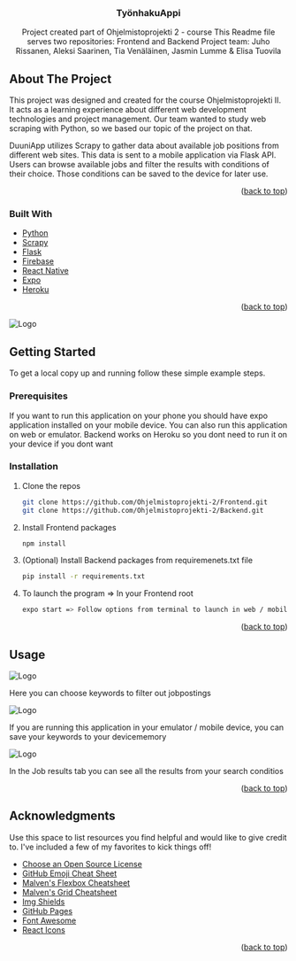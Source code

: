 <div id="top"></div>
<!--
*** Thanks for checking out the Best-README-Template. If you have a suggestion
*** that would make this better, please fork the repo and create a pull request
*** or simply open an issue with the tag "enhancement".
*** Don't forget to give the project a star!
*** Thanks again! Now go create something AMAZING! :D
-->



<!-- PROJECT SHIELDS -->
<!--
*** I'm using markdown "reference style" links for readability.
*** Reference links are enclosed in brackets [ ] instead of parentheses ( ).
*** See the bottom of this document for the declaration of the reference variables
*** for contributors-url, forks-url, etc. This is an optional, concise syntax you may use.
*** https://www.markdownguide.org/basic-syntax/#reference-style-links
-->


<!-- PROJECT LOGO -->
<br />
<div align="center">
  
<h3 align="center">TyönhakuAppi</h3>

<p align="center">
    Project created part of Ohjelmistoprojekti 2 - course
    This Readme file serves two repositories: Frontend and Backend
    Project team: Juho Rissanen, Aleksi Saarinen, Tia Venäläinen, Jasmin Lumme & Elisa Tuovila
<br />
</p>
</div>



<!-- ABOUT THE PROJECT -->
## About The Project

This project was designed and created for the course Ohjelmistoprojekti II. It acts as a learning experience about different web development technologies and project management. Our team wanted to study web scraping with Python, so we based our topic of the project on that.

DuuniApp utilizes Scrapy to gather data about available job positions from different web sites. This data is sent to a mobile application via Flask API. Users can browse available jobs and filter the results with conditions of their choice. Those conditions can be saved to the device for later use.

<p align="right">(<a href="#top">back to top</a>)</p>



### Built With


* [Python](https://www.python.org/)
* [Scrapy](https://scrapy.org/)
* [Flask](https://flask.palletsprojects.com/en/2.1.x/)
* [Firebase](https://firebase.google.com/)
* [React Native](https://reactnative.dev/)
* [Expo](https://expo.dev/)
* [Heroku](https://heroku.com)

<p align="right">(<a href="#top">back to top</a>)</p>



<img src="kaavio.png" alt="Logo">



<!-- GETTING STARTED -->
## Getting Started

To get a local copy up and running follow these simple example steps.

### Prerequisites

If you want to run this application on your phone you should have expo application installed on your mobile device.
You can also run this application on web or emulator.
Backend works on Heroku so you dont need to run it on your device if you dont want

### Installation

1. Clone the repos
   ```sh
   git clone https://github.com/Ohjelmistoprojekti-2/Frontend.git
   git clone https://github.com/Ohjelmistoprojekti-2/Backend.git
   ```
2. Install Frontend packages
   ```sh
   npm install
   ```
3. (Optional) Install Backend packages from requiremenets.txt file
   ```sh
   pip install -r requirements.txt
   ```
4. To launch the program => In your Frontend root
   ```sh
   expo start => Follow options from terminal to launch in web / mobile / emulator
   ```


<p align="right">(<a href="#top">back to top</a>)</p>


<!-- USAGE EXAMPLES -->
## Usage


<img src="etusivu.png" alt="Logo">
<p>Here you can choose keywords to filter out jobpostings</p>

<img src="tallennus.png" alt="Logo">
<p>If you are running this application in your emulator / mobile device, you can save your keywords to your devicememory</p>

<img src="tulokset.png" alt="Logo">
<p>In the Job results tab you can see all the results from your search conditios</p>

<p align="right">(<a href="#top">back to top</a>)</p>



<!-- ACKNOWLEDGMENTS -->
## Acknowledgments

Use this space to list resources you find helpful and would like to give credit to. I've included a few of my favorites to kick things off!

* [Choose an Open Source License](https://choosealicense.com)
* [GitHub Emoji Cheat Sheet](https://www.webpagefx.com/tools/emoji-cheat-sheet)
* [Malven's Flexbox Cheatsheet](https://flexbox.malven.co/)
* [Malven's Grid Cheatsheet](https://grid.malven.co/)
* [Img Shields](https://shields.io)
* [GitHub Pages](https://pages.github.com)
* [Font Awesome](https://fontawesome.com)
* [React Icons](https://react-icons.github.io/react-icons/search)

<p align="right">(<a href="#top">back to top</a>)</p>


